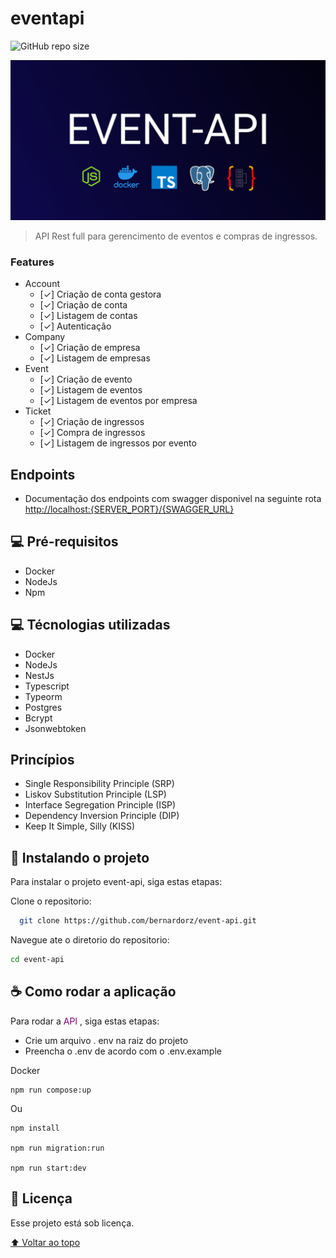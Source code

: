 # eventapi

<!---Esses são exemplos. Veja https://shields.io para outras pessoas ou para personalizar este conjunto de escudos. Você pode querer incluir dependências, status do projeto e informações de licença aqui--->

![GitHub repo size](https://img.shields.io/github/repo-size/iuricode/README-template?style=for-the-badge)

<img src="api-image.png" alt="image">

> API Rest full para gerencimento de eventos e compras de ingressos.


### Features
  * Account
    - [✓] Criação de conta gestora
    - [✓] Criação de conta
    - [✓] Listagem de contas
    - [✓] Autenticação
  * Company
    - [✓] Criação de empresa
    - [✓] Listagem de empresas
  * Event
    - [✓] Criação de evento
    - [✓] Listagem de eventos
    - [✓] Listagem de eventos por empresa
  * Ticket
    - [✓] Criação de ingressos
    - [✓] Compra de ingressos
    - [✓] Listagem de ingressos por evento


## Endpoints
 * Documentação dos endpoints com swagger disponivel na seguinte rota <http://localhost:{SERVER_PORT}/{SWAGGER_URL}>
## 💻 Pré-requisitos

* Docker
* NodeJs
* Npm


## 💻 Técnologias utilizadas

* Docker
* NodeJs
* NestJs
* Typescript
* Typeorm
* Postgres
* Bcrypt
* Jsonwebtoken
## Princípios
* Single Responsibility Principle (SRP)
* Liskov Substitution Principle (LSP)
* Interface Segregation Principle (ISP)
* Dependency Inversion Principle (DIP)
* Keep It Simple, Silly (KISS)



## 🚀 Instalando o projeto

Para instalar o projeto event-api, siga estas etapas:

Clone o repositorio:
```bash
  git clone https://github.com/bernardorz/event-api.git
```

Navegue ate o diretorio do repositorio:
```bash
cd event-api
```

## ☕ Como rodar a aplicação

Para rodar a <span style="color:purple"> API </span>, siga estas etapas:


* Crie um arquivo . env na raiz do projeto
* Preencha o .env de acordo com o .env.example



Docker
```
npm run compose:up
``` 

Ou

```
npm install

npm run migration:run

npm run start:dev
```
## 📝 Licença

Esse projeto está sob licença.

[⬆ Voltar ao topo](#eventapi)<br>